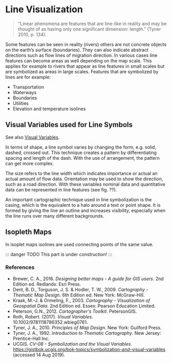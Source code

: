# Line Visualization

> “Linear phenomena are features that are line-like in reality and may be thought of as having only one significant dimension: length.” (Tyner 2010, p. 134). 

Some features can be seen in reality (rivers) others are not concrete objects on the earth’s surface (boundaries). They can also indicate abstract directions such as flow lines of migration direction. In various cases line features can become areas as well depending on the map scale. This applies for example to rivers that appear as line features in small scales but are symbolized as areas in large scales. Features that are symbolized by lines are for example: 

-	Transportation 
-	Waterways 
-	Boundaries  
-	Utilities  
-	Elevation and temperature isolines  

## Visual Variables used for Line Symbols

See also [Visual Variables](/Guide/visvar.html).

In terms of shape, a line symbol varies by changing the form, e.g. solid, dashed, crossed out. This technique creates a pattern by differentiating spacing and length of the dash. With the use of arrangement, the pattern can get more complex. 

The size refers to the line width which indicates importance or actual an actual amount of flow data. Orientation may be used to show the direction, such as a road direction. With these variables nominal data and quantitative data can be represented in line features (see fig. ??). 

An important cartographic technique used in line symbolization is the casing, which is the equivalent to a halo around a text or point shape. It is formed by giving the line an outline and increases visibility, especially when the line runs over many different backgrounds. 

## Isopleth Maps 
In isoplet maps isolines are used connecting points of the same value. 

::: danger TODO
This part  is under construction!
:::

### References
- Brewer, C. A., 2016. *Designing better maps - A guide for GIS users*. 2nd Edition ed. Redlands: Esri Press.
- Dent, B. D., Torguson, J. S. & Hodler, T. W., 2009. *Cartography - Thematic Map Design*. 6th Edition ed. New York: McGraw-Hill.
- Kraak, M.-J. & Ormeling, F., 2003. *Cartography - Visualization of Geospatial Data*. 2nd Edition ed. Essex: Pearson Education Limited.
- Peterson, G.N., 2012. *Cartographer's Toolkit*. PetersonGIS. 
- Roth, Robert. (2017). *Visual Variables*. 10.1002/9781118786352.wbieg0761. 
- Tyner, J. A., 2010. *Principles of Map Design*. New York: Guilford Press.
- Tyner, J. A., 1992. *Introduction to Thematic Cartography*. New Jersey: Prentice-Hall Inc. 
- UCGIS. *CV-08 - Symbolization and the Visual Variables*. https://gistbok.ucgis.org/bok-topics/symbolization-and-visual-variables (accessed 14 Aug 2019).